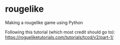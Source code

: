 # rougelike

Making a rougelike game using Python

Following this tutorial (which most credit should go to): https://rogueliketutorials.com/tutorials/tcod/v2/part-1/
